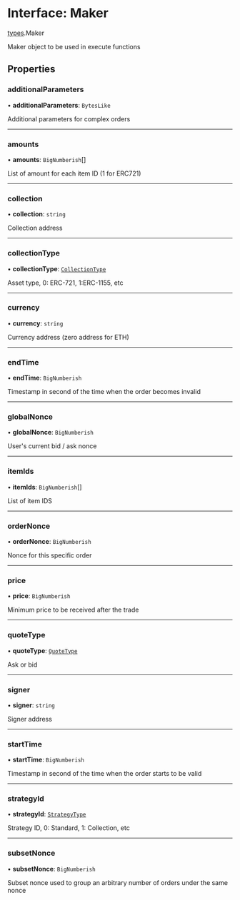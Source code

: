 # Interface: Maker

[types](../modules/types.md).Maker

Maker object to be used in execute functions

## Properties

### additionalParameters

• **additionalParameters**: `BytesLike`

Additional parameters for complex orders

___

### amounts

• **amounts**: `BigNumberish`[]

List of amount for each item ID (1 for ERC721)

___

### collection

• **collection**: `string`

Collection address

___

### collectionType

• **collectionType**: [`CollectionType`](../enums/types.CollectionType.md)

Asset type, 0: ERC-721, 1:ERC-1155, etc

___

### currency

• **currency**: `string`

Currency address (zero address for ETH)

___

### endTime

• **endTime**: `BigNumberish`

Timestamp in second of the time when the order becomes invalid

___

### globalNonce

• **globalNonce**: `BigNumberish`

User's current bid / ask nonce

___

### itemIds

• **itemIds**: `BigNumberish`[]

List of item IDS

___

### orderNonce

• **orderNonce**: `BigNumberish`

Nonce for this specific order

___

### price

• **price**: `BigNumberish`

Minimum price to be received after the trade

___

### quoteType

• **quoteType**: [`QuoteType`](../enums/types.QuoteType.md)

Ask or bid

___

### signer

• **signer**: `string`

Signer address

___

### startTime

• **startTime**: `BigNumberish`

Timestamp in second of the time when the order starts to be valid

___

### strategyId

• **strategyId**: [`StrategyType`](../enums/types.StrategyType.md)

Strategy ID, 0: Standard, 1: Collection, etc

___

### subsetNonce

• **subsetNonce**: `BigNumberish`

Subset nonce used to group an arbitrary number of orders under the same nonce
